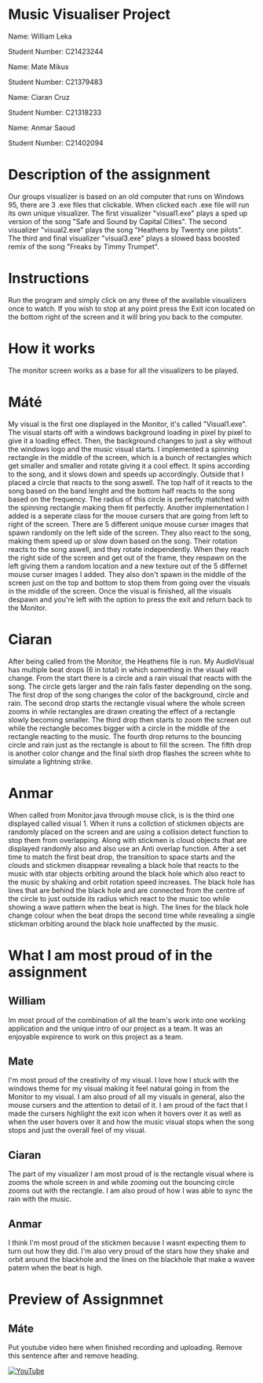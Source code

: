 # Music Visualiser Project

Name: William Leka

Student Number: C21423244

Name: Mate Mikus

Student Number: C21379483

Name: Ciaran Cruz

Student Number: C21318233

Name: Anmar Saoud

Student Number: C21402094


# Description of the assignment
Our groups visualizer is based on an old computer that runs on Windows 95, there are 3 .exe files that clickable. When clicked each .exe file will run its own unique visualizer. The first visualizer "visual1.exe" plays a sped up version of the song "Safe and Sound by Capital Cities". The second visualizer "visual2.exe" plays the song "Heathens by Twenty one pilots". The third and final visualizer "visual3.exe" plays a slowed bass boosted remix of the song "Freaks by Timmy Trumpet".

# Instructions
Run the program and simply click on any three of the available visualizers once to watch. If you wish to stop at any point press the Exit icon located on the bottom right of the screen and it will bring you back to the computer.

# How it works
The monitor screen works as a base for all the visualizers to be played.

# Máté
My visual is the first one displayed in the Monitor, it's called "Visual1.exe". The visual starts off with a windows background loading in pixel by pixel to give it a loading effect. Then, the background changes to just a sky without the windows logo and the music visual starts. I implemented a spinning rectangle in the middle of the screen, which is a bunch of rectangles which get smaller and smaller and rotate giving it a cool effect. It spins according to the song, and it slows down and speeds up accordingly. Outside that I placed a circle that reacts to the song aswell. The top half of it reacts to the song based on the band lenght and the bottom half reacts to the song based on the frequency. The radius of this circle is perfectly matched with the spinning rectangle making them fit perfectly. Another implementation I added is a seperate class for the mouse cursers that are going from left to right of the screen. There are 5 different unique mouse curser images that spawn randomly on the left side of the screen. They also react to the song, making them speed up or slow down based on the song. Their rotation reacts to the song aswell, and they rotate independently. When they reach the right side of the screen and get out of the frame, they respawn on the left giving them a random location and a new texture out of the 5 differnet mouse curser images I added. They also don't spawn in the middle of the screen just on the top and bottom to stop them from going over the visuals in the middle of the screen. Once the visual is finished, all the visuals despawn and you're left with the option to press the exit and return back to the Monitor.

# Ciaran
After being called from the Monitor, the Heathens file is run. My AudioVisual has multiple beat drops (6 in total) in which something in the visual will change. From the start there is a circle and a rain visual that reacts with the song. The circle gets larger and the rain falls faster depending on the song. The first drop of the song changes the color of the background, circle and rain. The second drop starts the rectangle visual where the whole screen zooms in while rectangles are drawn creating the effect of a rectangle slowly becoming smaller. The third drop then starts to zoom the screen out while the rectangle becomes bigger with a circle in the middle of the rectangle reacting to the music. The fourth drop returns to the bouncing circle and rain just as the rectangle is about to fill the screen. The fifth drop is another color change and the final sixth drop flashes the screen white to simulate a lightning strike.

# Anmar
When called from Monitor.java through mouse click, is is the third one displayed called visual 1. When it runs a collction of stickmen objects are randomly placed on the screen and are using a collision detect function to stop them from overlapping. Along with stickmen is cloud objects that are displayed randomly also and also use an Anti overlap function. After a set time to match the first beat drop, the transition to space starts and the clouds and stickmen disappear revealing a black hole that reacts to the music with star objects orbiting around the black hole which also react to the music by shaking and orbit rotation speed increases. The black hole has lines that are behind the black hole and are connected from the centre of the circle to just outside its radius which react to the music too while showing a wave pattern when the beat is high. The lines for the black hole change colour when the beat drops the second time while revealing a single stickman orbiting around the black hole unaffected by the music.


# What I am most proud of in the assignment

## William
Im most proud of the combination of all the team's work into one working application and the unique intro of our project as a team. It was an enjoyable expirence to work on this project as a team.

## Mate
I'm most proud of the creativity of my visual. I love how I stuck with the windows theme for my visual making it feel natural going in from the Monitor to my visual. I am also proud of all my visuals in general, also the mouse cursers and the attention to detail of it. I am proud of the fact that I made the cursers highlight the exit icon when it hovers over it as well as when the user hovers over it and how the music visual stops when the song stops and just the overall feel of my visual.

## Ciaran
The part of my visualizer I am most proud of is the rectangle visual where is zooms the whole screen in and while zooming out the bouncing circle zooms out with the rectangle. I am also proud of how I was able to sync the rain with the music.

## Anmar
I think I'm most proud of the stickmen because I wasnt expecting them to turn out how they did. I'm also very proud of the stars how they shake and orbit around the blackhole and the lines on the blackhole that make a wavee patern when the beat is high.


# Preview of Assignmnet
## Máte
Put youtube video here when finished recording and uploading. Remove this sentence after and remove heading.



[![YouTube](http://img.youtube.com/vi/9iVh87XtL_4/0.jpg)](https://www.youtube.com/watch?v=J2kHSSFA4NU)

